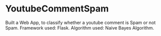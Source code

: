 # YoutubeCommentSpam

Built a Web App, to classify whether a youtube comment is Spam or not Spam.
Framework used: Flask.
Algorithm used: Naive Bayes Algorithm.
